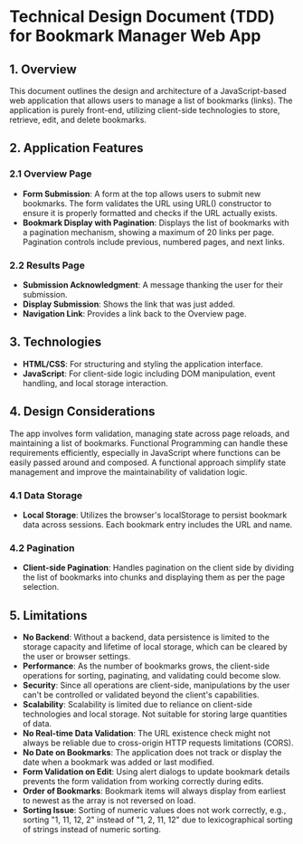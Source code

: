 # Technical Design Document (TDD) for Bookmark Manager Web App

## 1. Overview
This document outlines the design and architecture of a JavaScript-based web application that allows users to manage a list of bookmarks (links). The application is purely front-end, utilizing client-side technologies to store, retrieve, edit, and delete bookmarks.

## 2. Application Features

### 2.1 Overview Page
- **Form Submission**: A form at the top allows users to submit new bookmarks. The form validates the URL using URL() constructor to ensure it is properly formatted and checks if the URL actually exists.
- **Bookmark Display with Pagination**: Displays the list of bookmarks with a pagination mechanism, showing a maximum of 20 links per page. Pagination controls include previous, numbered pages, and next links.

### 2.2 Results Page
- **Submission Acknowledgment**: A message thanking the user for their submission.
- **Display Submission**: Shows the link that was just added.
- **Navigation Link**: Provides a link back to the Overview page.

## 3. Technologies
- **HTML/CSS**: For structuring and styling the application interface.
- **JavaScript**: For client-side logic including DOM manipulation, event handling, and local storage interaction.

## 4. Design Considerations

The app involves form validation, managing state across page reloads, and maintaining a list of bookmarks. Functional Programming can handle these requirements efficiently, especially in JavaScript where functions can be easily passed around and composed. A functional approach simplify state management and improve the maintainability of validation logic.

### 4.1 Data Storage
- **Local Storage**: Utilizes the browser's localStorage to persist bookmark data across sessions. Each bookmark entry includes the URL and name.

### 4.2 Pagination
- **Client-side Pagination**: Handles pagination on the client side by dividing the list of bookmarks into chunks and displaying them as per the page selection.

## 5. Limitations
- **No Backend**: Without a backend, data persistence is limited to the storage capacity and lifetime of local storage, which can be cleared by the user or browser settings.
- **Performance**: As the number of bookmarks grows, the client-side operations for sorting, paginating, and validating could become slow.
- **Security**: Since all operations are client-side, manipulations by the user can't be controlled or validated beyond the client's capabilities.
- **Scalability**: Scalability is limited due to reliance on client-side technologies and local storage. Not suitable for storing large quantities of data.
- **No Real-time Data Validation**: The URL existence check might not always be reliable due to cross-origin HTTP requests limitations (CORS).
- **No Date on Bookmarks**: The application does not track or display the date when a bookmark was added or last modified.
- **Form Validation on Edit**: Using alert dialogs to update bookmark details prevents the form validation from working correctly during edits.
- **Order of Bookmarks**: Bookmark items will always display from earliest to newest as the array is not reversed on load.
- **Sorting Issue**: Sorting of numeric values does not work correctly, e.g., sorting "1, 11, 12, 2" instead of "1, 2, 11, 12" due to lexicographical sorting of strings instead of numeric sorting.